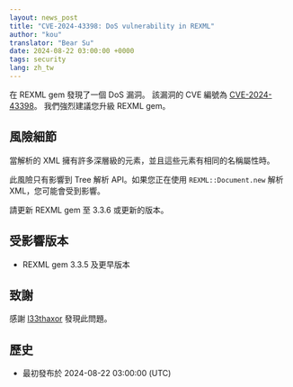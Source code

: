 ```yaml
---
layout: news_post
title: "CVE-2024-43398: DoS vulnerability in REXML"
author: "kou"
translator: "Bear Su"
date: 2024-08-22 03:00:00 +0000
tags: security
lang: zh_tw
---
```


在 REXML gem 發現了一個 DoS 漏洞。
該漏洞的 CVE 編號為 [CVE-2024-43398](https://www.cve.org/CVERecord?id=CVE-2024-43398)。
我們強烈建議您升級 REXML gem。

## 風險細節

當解析的 XML 擁有許多深層級的元素，並且這些元素有相同的名稱屬性時。

此風險只有影響到 Tree 解析 API。如果您正在使用 `REXML::Document.new` 解析 XML，您可能會受到影響。

請更新 REXML gem 至 3.3.6 或更新的版本。

## 受影響版本

* REXML gem 3.3.5 及更早版本

## 致謝

感謝 [l33thaxor](https://hackerone.com/l33thaxor) 發現此問題。

## 歷史

* 最初發布於 2024-08-22 03:00:00 (UTC)

